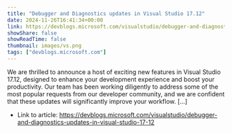 ```yaml
---
title: "Debugger and Diagnostics updates in Visual Studio 17.12"
date: 2024-11-26T16:41:34+00:00
link: https://devblogs.microsoft.com/visualstudio/debugger-and-diagnostics-updates-in-visual-studio-17-12
showShare: false
showReadTime: false
thumbnail: images/vs.png
tags: ["devblogs.microsoft.com"]
---
```

We are thrilled to announce a host of exciting new features in Visual Studio 17.12, designed to enhance your development experience and boost your productivity. Our team has been working diligently to address some of the most popular requests from our developer community, and we are confident that these updates will significantly improve your workflow. […]

- Link to article: https://devblogs.microsoft.com/visualstudio/debugger-and-diagnostics-updates-in-visual-studio-17-12